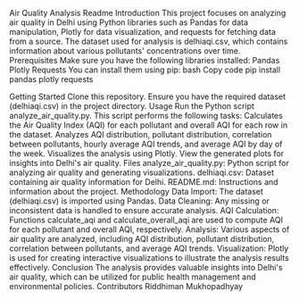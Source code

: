 Air Quality Analysis Readme
Introduction
This project focuses on analyzing air quality in Delhi using Python libraries such as Pandas for data manipulation, Plotly for data visualization, and requests for fetching data from a source. The dataset used for analysis is delhiaqi.csv, which contains information about various pollutants' concentrations over time.
Prerequisites
Make sure you have the following libraries installed:
Pandas
Plotly
Requests
You can install them using pip:
bash
Copy code
pip install pandas plotly requests

Getting Started
Clone this repository.
Ensure you have the required dataset (delhiaqi.csv) in the project directory.
Usage
Run the Python script analyze_air_quality.py.
This script performs the following tasks:
Calculates the Air Quality Index (AQI) for each pollutant and overall AQI for each row in the dataset.
Analyzes AQI distribution, pollutant distribution, correlation between pollutants, hourly average AQI trends, and average AQI by day of the week.
Visualizes the analysis using Plotly.
View the generated plots for insights into Delhi's air quality.
Files
analyze_air_quality.py: Python script for analyzing air quality and generating visualizations.
delhiaqi.csv: Dataset containing air quality information for Delhi.
README.md: Instructions and information about the project.
Methodology
Data Import: The dataset (delhiaqi.csv) is imported using Pandas.
Data Cleaning: Any missing or inconsistent data is handled to ensure accurate analysis.
AQI Calculation: Functions calculate_aqi and calculate_overall_aqi are used to compute AQI for each pollutant and overall AQI, respectively.
Analysis: Various aspects of air quality are analyzed, including AQI distribution, pollutant distribution, correlation between pollutants, and average AQI trends.
Visualization: Plotly is used for creating interactive visualizations to illustrate the analysis results effectively.
Conclusion
The analysis provides valuable insights into Delhi's air quality, which can be utilized for public health management and environmental policies.
Contributors
Riddhiman Mukhopadhyay

